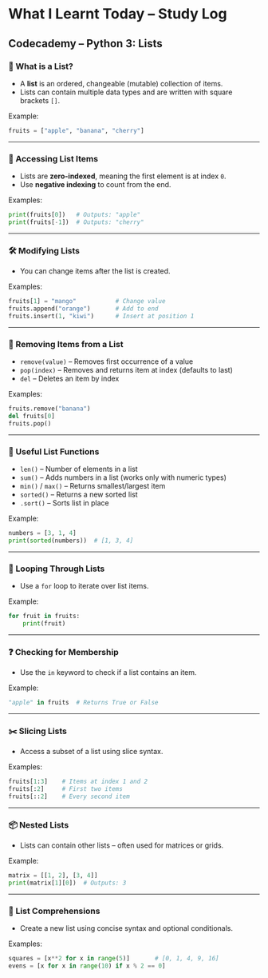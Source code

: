 # What I Learnt Today – Study Log

## Codecademy – Python 3: Lists

### 🧠 What is a List?
- A **list** is an ordered, changeable (mutable) collection of items.
- Lists can contain multiple data types and are written with square brackets `[]`.

Example:
```python
fruits = ["apple", "banana", "cherry"]
```

---

### 🔎 Accessing List Items
- Lists are **zero-indexed**, meaning the first element is at index `0`.
- Use **negative indexing** to count from the end.

Examples:
```python
print(fruits[0])   # Outputs: "apple"
print(fruits[-1])  # Outputs: "cherry"
```

---

### 🛠️ Modifying Lists
- You can change items after the list is created.

Examples:
```python
fruits[1] = "mango"           # Change value
fruits.append("orange")       # Add to end
fruits.insert(1, "kiwi")      # Insert at position 1
```

---

### 🧹 Removing Items from a List
- `remove(value)` – Removes first occurrence of a value
- `pop(index)` – Removes and returns item at index (defaults to last)
- `del` – Deletes an item by index

Examples:
```python
fruits.remove("banana")
del fruits[0]
fruits.pop()
```

---

### 📏 Useful List Functions
- `len()` – Number of elements in a list
- `sum()` – Adds numbers in a list (works only with numeric types)
- `min()` / `max()` – Returns smallest/largest item
- `sorted()` – Returns a new sorted list
- `.sort()` – Sorts list in place

Example:
```python
numbers = [3, 1, 4]
print(sorted(numbers))  # [1, 3, 4]
```

---

### 🔁 Looping Through Lists
- Use a `for` loop to iterate over list items.

Example:
```python
for fruit in fruits:
    print(fruit)
```

---

### ❓ Checking for Membership
- Use the `in` keyword to check if a list contains an item.

Example:
```python
"apple" in fruits  # Returns True or False
```

---

### ✂️ Slicing Lists
- Access a subset of a list using slice syntax.

Examples:
```python
fruits[1:3]    # Items at index 1 and 2
fruits[:2]     # First two items
fruits[::2]    # Every second item
```

---

### 📦 Nested Lists
- Lists can contain other lists – often used for matrices or grids.

Example:
```python
matrix = [[1, 2], [3, 4]]
print(matrix[1][0])  # Outputs: 3
```

---

### 🧪 List Comprehensions
- Create a new list using concise syntax and optional conditionals.

Examples:
```python
squares = [x**2 for x in range(5)]       # [0, 1, 4, 9, 16]
evens = [x for x in range(10) if x % 2 == 0]
```
